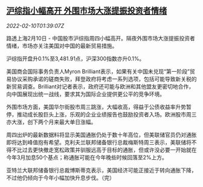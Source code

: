 <!--1644458463000-->
[沪综指小幅高开 外围市场大涨提振投资者情绪](https://cn.reuters.com/article/china-stock-market-open-0210-idCNKBS2KF05Q)
------

<div><i>2022-02-10T01:39:07Z</i></div><p>路透上海2月10日 - 中国股市沪综指周四小幅高开。隔夜外围市场大涨提振投资者情绪，市场亦关注美国对中国的最新贸易措施。</p><p>沪综指开盘升0.1%至3,481.91点，沪深300指数亦升0.1%。</p><p>美国商会国际事务负责人Myron Brilliant表示，如果有关中国未兑现“第一阶段”贸易协议采购承诺的磋商失败，拜登政府将考虑一系列选项，包括可能导致新关税的新贸易调查。Brilliant对记者表示，政府还可能与欧洲和其他盟友更密切地合作，向中国展现出统一战线，要求其为国际企业提供更公平的竞争环境。</p><p>外围市场方面，美国华尔街股市周三跳涨，大幅收高，得益于公债收益率升势暂停，推动成长股巨头上涨，乐观的企业业绩报告也鼓励投资者入场。欧洲股市周三亦大涨，创下两个月来最大单日涨幅。</p><p>周四出炉的最新数据料将显示美国通胀仍处于数十年高位，但美联储官员仍对通胀即将达到峰值抱有希望。克利夫兰联邦储备银行总裁梅斯特周三表示，美联储将不得不比过去更快撤走宽松政策并驯服远高于目标的通胀，但或许没必要一开始就在今年3月加息50个基点；称通胀可能在今年晚些时候回落至2%上方。</p><p>亚特兰大联邦储备银行总裁博斯蒂克表示，美国经济可能正接近于转向通胀下降，不过他仍倾向于今年小幅加快升息步伐。（完）</p>
